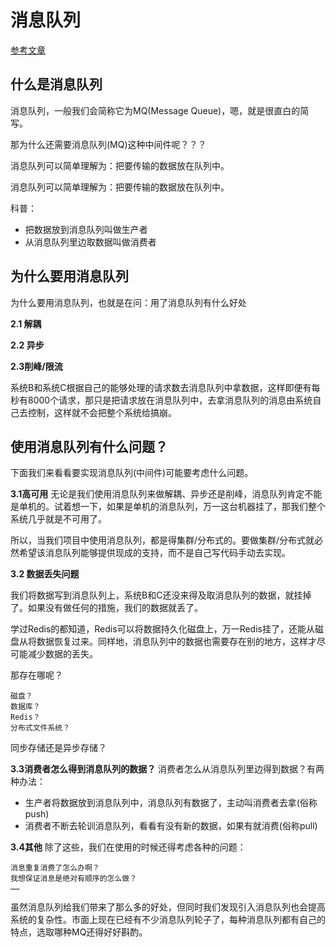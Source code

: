 # 消息队列

[参考文章](https://www.zhihu.com/question/54152397?sort=created)

## 什么是消息队列
消息队列，一般我们会简称它为MQ(Message Queue)，嗯，就是很直白的简写。

那为什么还需要消息队列(MQ)这种中间件呢？？？

消息队列可以简单理解为：把要传输的数据放在队列中。

消息队列可以简单理解为：把要传输的数据放在队列中。

科普：
- 把数据放到消息队列叫做生产者
- 从消息队列里边取数据叫做消费者


## 为什么要用消息队列

为什么要用消息队列，也就是在问：用了消息队列有什么好处

**2.1 解耦**



**2.2 异步**


**2.3削峰/限流**

系统B和系统C根据自己的能够处理的请求数去消息队列中拿数据，这样即便有每秒有8000个请求，那只是把请求放在消息队列中，去拿消息队列的消息由系统自己去控制，这样就不会把整个系统给搞崩。

## 使用消息队列有什么问题？

下面我们来看看要实现消息队列(中间件)可能要考虑什么问题。

**3.1高可用**
无论是我们使用消息队列来做解耦、异步还是削峰，消息队列肯定不能是单机的。试着想一下，如果是单机的消息队列，万一这台机器挂了，那我们整个系统几乎就是不可用了。

所以，当我们项目中使用消息队列，都是得集群/分布式的。要做集群/分布式就必然希望该消息队列能够提供现成的支持，而不是自己写代码手动去实现。

**3.2 数据丢失问题**

我们将数据写到消息队列上，系统B和C还没来得及取消息队列的数据，就挂掉了。如果没有做任何的措施，我们的数据就丢了。

学过Redis的都知道，Redis可以将数据持久化磁盘上，万一Redis挂了，还能从磁盘从将数据恢复过来。同样地，消息队列中的数据也需要存在别的地方，这样才尽可能减少数据的丢失。

那存在哪呢？

    磁盘？
    数据库？
    Redis？
    分布式文件系统？

同步存储还是异步存储？

**3.3消费者怎么得到消息队列的数据？**
消费者怎么从消息队列里边得到数据？有两种办法：

- 生产者将数据放到消息队列中，消息队列有数据了，主动叫消费者去拿(俗称push)
- 消费者不断去轮训消息队列，看看有没有新的数据，如果有就消费(俗称pull)


**3.4其他**
除了这些，我们在使用的时候还得考虑各种的问题：

    消息重复消费了怎么办啊？
    我想保证消息是绝对有顺序的怎么做？
    ……

虽然消息队列给我们带来了那么多的好处，但同时我们发现引入消息队列也会提高系统的复杂性。市面上现在已经有不少消息队列轮子了，每种消息队列都有自己的特点，选取哪种MQ还得好好斟酌。
